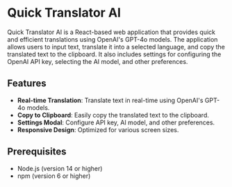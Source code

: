 # Quick Translator AI

Quick Translator AI is a React-based web application that provides quick and efficient translations using OpenAI's GPT-4o models. The application allows users to input text, translate it into a selected language, and copy the translated text to the clipboard. It also includes settings for configuring the OpenAI API key, selecting the AI model, and other preferences.

## Features

- **Real-time Translation**: Translate text in real-time using OpenAI's GPT-4o models.
- **Copy to Clipboard**: Easily copy the translated text to the clipboard.
- **Settings Modal**: Configure API key, AI model, and other preferences.
- **Responsive Design**: Optimized for various screen sizes.

## Prerequisites

- Node.js (version 14 or higher)
- npm (version 6 or higher)